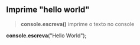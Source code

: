 ## Imprime "hello world"

> **console.escreva()** imprime o texto no console

**console.escreva**("Hello World");